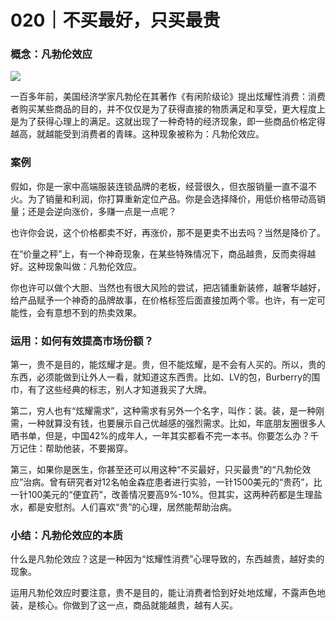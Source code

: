# 020｜不买最好，只买最贵

### 概念：凡勃伦效应

![](../img/85390cfd38e24327258ceb6e89aa04eb.jpg)

一百多年前，美国经济学家凡勃伦在其著作《有闲阶级论》提出炫耀性消费：消费者购买某些商品的目的，并不仅仅是为了获得直接的物质满足和享受，更大程度上是为了获得心理上的满足。这就出现了一种奇特的经济现象，即一些商品价格定得越高，就越能受到消费者的青睐。这种现象被称为：凡勃伦效应。

### 案例

假如，你是一家中高端服装连锁品牌的老板，经营很久，但衣服销量一直不温不火。为了销量和利润，你打算重新定位产品。你是会选择降价，用低价格带动高销量；还是会逆向涨价，多赚一点是一点呢？

也许你会说，这个价格都卖不好，再涨价，那不是更卖不出去吗？当然是降价了。

在“价量之秤”上，有一个神奇现象，在某些特殊情况下，商品越贵，反而卖得越好。这种现象叫做：凡勃伦效应。

你也许可以做个大胆、当然也有很大风险的尝试，把店铺重新装修，越奢华越好，给产品赋予一个神奇的品牌故事，在价格标签后面直接加两个零。也许，有一定可能性，会有意想不到的热卖效果。

### 运用：如何有效提高市场份额？

第一，贵不是目的，能炫耀才是。贵，但不能炫耀，是不会有人买的。所以，贵的东西，必须能做到让外人一看，就知道这东西贵。比如、LV的包，Burberry的围巾，有了这些经典的标志，别人才知道我买了大牌。

第二，穷人也有“炫耀需求”，这种需求有另外一个名字，叫作：装。装，是一种刚需，一种就算没有钱，也要展示自己优越感的强烈需求。比如，年底朋友圈很多人晒书单，但是，中国42%的成年人，一年其实都看不完一本书。你要怎么办？千万记住：帮助他装，不要揭穿。

第三，如果你是医生，你甚至还可以用这种“不买最好，只买最贵”的“凡勃伦效应”治病。曾有研究者对12名帕金森症患者进行实验，一针1500美元的“贵药”，比一针100美元的“便宜药”，改善情况要高9%-10%。但其实，这两种药都是生理盐水，都是安慰剂。人们喜欢“贵”的心理，居然能帮助治病。

### 小结：凡勃伦效应的本质

什么是凡勃伦效应？这是一种因为“炫耀性消费”心理导致的，东西越贵，越好卖的现象。

运用凡勃伦效应时要注意，贵不是目的，能让消费者恰到好处地炫耀，不露声色地装，是核心。你做到了这一点，商品就能越贵，越有人买。